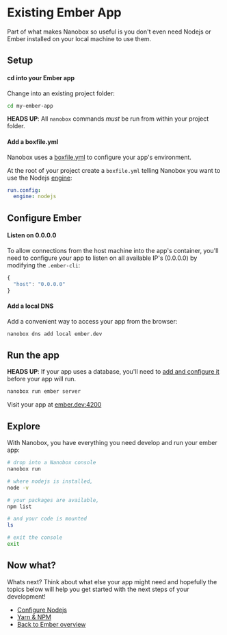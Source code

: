 # Existing Ember App
Part of what makes Nanobox so useful is you don't even need Nodejs or Ember installed on your local machine to use them.

## Setup

#### cd into your Ember app
Change into an existing project folder:

```bash
cd my-ember-app
```

**HEADS UP**: All `nanobox` commands *must* be run from within your project folder.

#### Add a boxfile.yml
Nanobox uses a <a href="https://docs.nanobox.io/boxfile/" target="\_blank">boxfile.yml</a> to configure your app's environment.

At the root of your project create a `boxfile.yml` telling Nanobox you want to use the Nodejs <a href="https://docs.nanobox.io/engines/" target="\_blank">engine</a>:

```yaml
run.config:
  engine: nodejs
```

## Configure Ember

#### Listen on 0.0.0.0
To allow connections from the host machine into the app's container, you'll need to configure your app to listen on all available IP's (0.0.0.0) by modifying the `.ember-cli`:

```javascript
{
  "host": "0.0.0.0"
}
```

#### Add a local DNS
Add a convenient way to access your app from the browser:

```bash
nanobox dns add local ember.dev
```

## Run the app
**HEADS UP**: If your app uses a database, you'll need to [add and configure it](/nodejs/sails/add-a-database) before your app will run.

```bash
nanobox run ember server
```

Visit your app at <a href="http://ember.dev:4200" target="\_blank">ember.dev:4200</a>

## Explore
With Nanobox, you have everything you need develop and run your ember app:

```bash
# drop into a Nanobox console
nanobox run

# where nodejs is installed,
node -v

# your packages are available,
npm list

# and your code is mounted
ls

# exit the console
exit
```

## Now what?
Whats next? Think about what else your app might need and hopefully the topics below will help you get started with the next steps of your development!

* [Configure Nodejs](/javascript/ember/configure-nodejs)
* [Yarn & NPM](/javascript/ember/package-managers)
* [Back to Ember overview](/javascript/ember)
